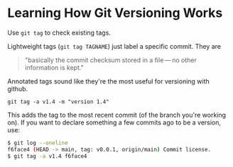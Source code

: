 # Learning How Git Versioning Works

Use `git tag` to check existing tags.

Lightweight tags (`git tag TAGNAME`) just label a specific commit. They are 
>"basically the commit checksum stored in a file — no other information is kept."

Annotated tags sound like they're the most useful for versioning with github.
```
git tag -a v1.4 -m "version 1.4"
```
This adds the tag to the most recent commit (of the branch you're working on). If you want to declare something a few commits ago to be a version, use:
```bash
$ git log --oneline
f6face4 (HEAD -> main, tag: v0.0.1, origin/main) Commit license.
$ git tag -a v1.4 f6face4
```

